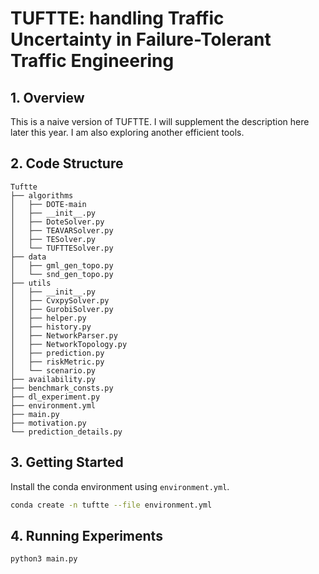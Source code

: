 # TUFTTE: handling Traffic Uncertainty in Failure-Tolerant Traffic Engineering

## 1. Overview
This is a naive version of TUFTTE. I will supplement the description here later this year. I am also exploring another efficient tools.

## 2. Code Structure
```
Tuftte
├── algorithms
│   ├── DOTE-main
│   ├── __init__.py
│   ├── DoteSolver.py
│   ├── TEAVARSolver.py
│   ├── TESolver.py
│   └── TUFTTESolver.py
├── data
│   ├── gml_gen_topo.py
│   └── snd_gen_topo.py
├── utils
│   ├── __init__.py
│   ├── CvxpySolver.py
│   ├── GurobiSolver.py
│   ├── helper.py
│   ├── history.py
│   ├── NetworkParser.py
│   ├── NetworkTopology.py
│   ├── prediction.py
│   ├── riskMetric.py
│   └── scenario.py
├── availability.py
├── benchmark_consts.py
├── dl_experiment.py
├── environment.yml
├── main.py
├── motivation.py
└── prediction_details.py
```

## 3. Getting Started
Install the conda environment using `environment.yml`.
```bash
conda create -n tuftte --file environment.yml
```

## 4. Running Experiments
```bash
python3 main.py
```